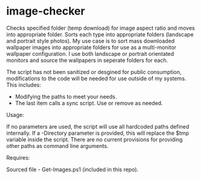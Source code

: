 # image-checker
Checks specified folder (temp download) for image aspect ratio and moves into appropriate folder. Sorts each type into appropriate folders (landscape and portrait style photos). My use case is to sort mass downloaded wallpaper images into appropriate folders for use as a multi-monitor wallpaper configuration. I use both landscape or portrait orientated monitors and source the wallpapers in seperate folders for each.

The script has not been sanitized or desgined for public consumption, modifications to the code will be needed for use outside of my systems. This includes:

- Modifying the paths to meet your needs.
- The last item calls a sync script. Use or remove as needed.

Usage:

If no parameters are used, the script will use all hardcoded paths defined internally. If a -Directory parameter is provided, this will replace the $tmp variable inside the script. There are no current provisions for providing other paths as command line arguments.

Requires:

Sourced file - Get-Images.ps1 (included in this repo).
